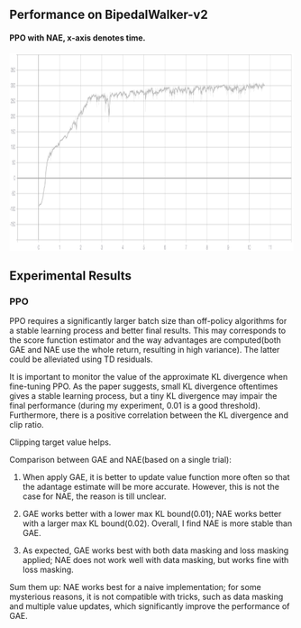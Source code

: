 ## Performance on BipedalWalker-v2

#### PPO with NAE, x-axis denotes time.
<p align="center">
<img src="/results/ppo/time.png" alt="average score in tensorboard" height="350">
</p>

## Experimental Results 

### PPO

PPO requires a significantly larger batch size than off-policy algorithms for a stable learning process and better final results. This may corresponds to the score function estimator and the way advantages are computed(both GAE and NAE use the whole return, resulting in high variance). The latter could be alleviated using TD residuals.

It is important to monitor the value of the approximate KL divergence when fine-tuning PPO. As the paper suggests, small KL divergence oftentimes gives a stable learning process, but a tiny KL divergence may impair the final performance (during my experiment, 0.01 is a good threshold). Furthermore, there is a positive correlation between the KL divergence and clip ratio.

Clipping target value helps.

Comparison between GAE and NAE(based on a single trial):

1. When apply GAE, it is better to update value function more often so that the adantage estimate will be more accurate. However, this is not the case for NAE, the reason is till unclear.

2. GAE works better with a lower max KL bound(0.01); NAE works better with a larger max KL bound(0.02). Overall, I find NAE is more stable than GAE.

3. As expected, GAE works best with both data masking and loss masking applied; NAE does not work well with data masking, but works fine with loss masking.

Sum them up: NAE works best for a naive implementation; for some mysterious reasons, it is not compatible with tricks, such as data masking and multiple value updates, which significantly improve the performance of GAE.
